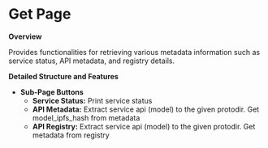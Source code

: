 # Get Page

**Overview**

Provides functionalities for retrieving various metadata information such as service status, API metadata, and registry details.

**Detailed Structure and Features**

* **Sub-Page Buttons**
  * **Service Status:** Print service status
  * **API Metadata:** Extract service api (model) to the given protodir. Get model\_ipfs\_hash from metadata
  * **API Registry:** Extract service api (model) to the given protodir. Get metadata from registry
